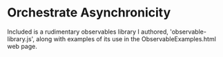 # Orchestrate Asynchronicity

Included is a rudimentary observables library I authored, 'observable-library.js', along with examples of its use in the ObservableExamples.html web page.

